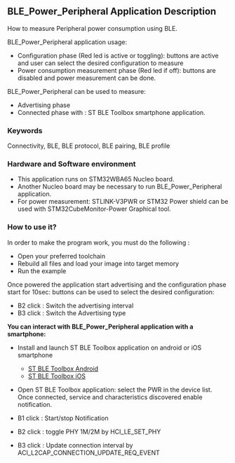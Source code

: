 ## __BLE_Power_Peripheral Application Description__

How to measure Peripheral power consumption using BLE.

BLE_Power_Peripheral application usage:
 - Configuration phase (Red led is active or toggling): buttons are active and user can select the desired configuration to measure
 - Power consumption measurement phase (Red led if off): buttons are disabled and power measurement can be done.

 BLE_Power_Peripheral can be used to measure:
 - Advertising phase
 - Connected phase with : ST BLE Toolbox smartphone application.

### __Keywords__

Connectivity, BLE, BLE protocol, BLE pairing, BLE profile

### __Hardware and Software environment__

  - This application runs on STM32WBA65 Nucleo board.
  - Another Nucleo board may be necessary to run BLE_Power_Peripheral application.
  - For power measurement: STLINK-V3PWR or STM32 Power shield can be used with STM32CubeMonitor-Power Graphical tool.
    
### __How to use it?__

In order to make the program work, you must do the following :

 - Open your preferred toolchain
 - Rebuild all files and load your image into target memory
 - Run the example
 
 
Once powered the application start advertising and the configuration phase start for 10sec: buttons can be used to select the desired configuration:

- B2 click : Switch the advertising interval
- B3 click : Switch the Advertising type
 
 __You can interact with BLE_Power_Peripheral application with a smartphone:__

 - Install and launch ST BLE Toolbox application on android or iOS smartphone
   - <a href="https://play.google.com/store/apps/details?id=com.st.dit.stbletoolbox"> ST BLE Toolbox Android</a>
   - <a href="https://apps.apple.com/us/app/st-ble-toolbox/id1531295550"> ST BLE Toolbox iOS</a>

 - Open ST BLE Toolbox application:
   select the PWR in the device list.
   Once connected, service and characteristics discovered enable notification.

- B1 click : Start/stop Notification
- B2 click : toggle PHY 1M/2M by HCI_LE_SET_PHY
- B3 click : Update connection interval by ACI_L2CAP_CONNECTION_UPDATE_REQ_EVENT


